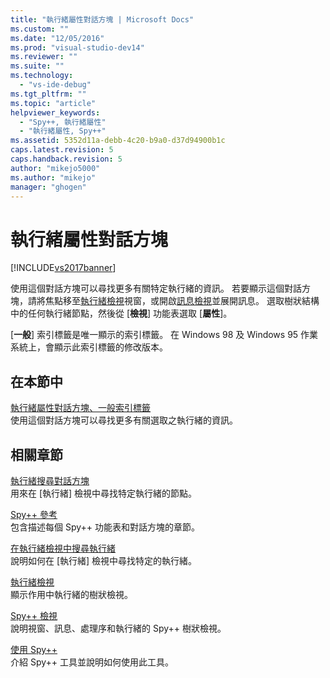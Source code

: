 ```yaml
---
title: "執行緒屬性對話方塊 | Microsoft Docs"
ms.custom: ""
ms.date: "12/05/2016"
ms.prod: "visual-studio-dev14"
ms.reviewer: ""
ms.suite: ""
ms.technology: 
  - "vs-ide-debug"
ms.tgt_pltfrm: ""
ms.topic: "article"
helpviewer_keywords: 
  - "Spy++, 執行緒屬性"
  - "執行緒屬性, Spy++"
ms.assetid: 5352d11a-debb-4c20-b9a0-d37d94900b1c
caps.latest.revision: 5
caps.handback.revision: 5
author: "mikejo5000"
ms.author: "mikejo"
manager: "ghogen"
---
```

# 執行緒屬性對話方塊
[!INCLUDE[vs2017banner](../code-quality/includes/vs2017banner.md)]

使用這個對話方塊可以尋找更多有關特定執行緒的資訊。  若要顯示這個對話方塊，請將焦點移至[執行緒檢視](../debugger/threads-view.md)視窗，或開啟[訊息檢視](../debugger/messages-view.md)並展開訊息。  選取樹狀結構中的任何執行緒節點，然後從 \[**檢視**\] 功能表選取 \[**屬性**\]。  
  
 \[**一般**\] 索引標籤是唯一顯示的索引標籤。  在 Windows 98 及 Windows 95 作業系統上，會顯示此索引標籤的修改版本。  
  
## 在本節中  
 [執行緒屬性對話方塊、一般索引標籤](../debugger/general-tab-thread-properties-dialog-box.md)  
 使用這個對話方塊可以尋找更多有關選取之執行緒的資訊。  
  
## 相關章節  
 [執行緒搜尋對話方塊](../debugger/thread-search-dialog-box.md)  
 用來在 \[執行緒\] 檢視中尋找特定執行緒的節點。  
  
 [Spy\+\+ 參考](../debugger/spy-increment-reference.md)  
 包含描述每個 Spy\+\+ 功能表和對話方塊的章節。  
  
 [在執行緒檢視中搜尋執行緒](../debugger/how-to-search-for-a-thread-in-threads-view.md)  
 說明如何在 \[執行緒\] 檢視中尋找特定的執行緒。  
  
 [執行緒檢視](../debugger/threads-view.md)  
 顯示作用中執行緒的樹狀檢視。  
  
 [Spy\+\+ 檢視](../debugger/spy-increment-views.md)  
 說明視窗、訊息、處理序和執行緒的 Spy\+\+ 樹狀檢視。  
  
 [使用 Spy\+\+](../debugger/using-spy-increment.md)  
 介紹 Spy\+\+ 工具並說明如何使用此工具。